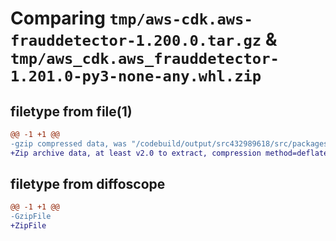 # Comparing `tmp/aws-cdk.aws-frauddetector-1.200.0.tar.gz` & `tmp/aws_cdk.aws_frauddetector-1.201.0-py3-none-any.whl.zip`

## filetype from file(1)

```diff
@@ -1 +1 @@
-gzip compressed data, was "/codebuild/output/src432989618/src/packages/@aws-cdk/aws-frauddetector/dist/python/aws-cdk.aws-frauddetector-1.200.0.tar", last modified: Wed Apr 26 19:54:25 2023, max compression
+Zip archive data, at least v2.0 to extract, compression method=deflate
```

## filetype from diffoscope

```diff
@@ -1 +1 @@
-GzipFile
+ZipFile
```

